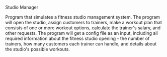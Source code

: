 Studio Manager

Program that simulates a fitness studio management system. The program will open the studio, assign customers to trainers, make a workout plan that consists of one or more workout options, calculate the trainer's salary, and other requests. The program will get a config file as an input, including all required information about the fitness studio opening - the number of trainers, how many customers each trainer can handle, and details about the studio's possible workouts.
